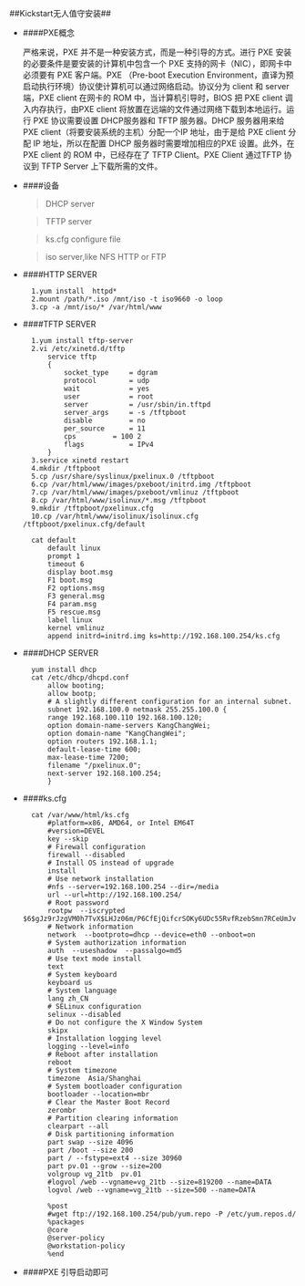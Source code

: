 ##Kickstart无人值守安装##

* ####PXE概念
	
	严格来说，PXE 并不是一种安装方式，而是一种引导的方式。进行 PXE 安装的必要条件是要安装的计算机中包含一个 PXE 支持的网卡（NIC），即网卡中必须要有 PXE 客户端。PXE （Pre-boot Execution Environment，直译为预启动执行环境）协议使计算机可以通过网络启动。协议分为 client 和 server 端，PXE client 在网卡的 ROM 中，当计算机引导时，BIOS 把 PXE client 调入内存执行，由PXE client 将放置在远端的文件通过网络下载到本地运行。运行 PXE 协议需要设置 DHCP服务器和 TFTP 服务器。DHCP 服务器用来给PXE client（将要安装系统的主机）分配一个IP 地址，由于是给 PXE client 分配 IP 地址，所以在配置 DHCP 服务器时需要增加相应的PXE 设置。此外，在 PXE client 的 ROM 中，已经存在了 TFTP Client。PXE Client 通过TFTP 协议到 TFTP Server 上下载所需的文件。

* ####设备
	>DHCP server

	>TFTP server

	>ks.cfg configure file

	>iso server,like NFS HTTP or FTP

	
* ####HTTP SERVER

	
		1.yum install  httpd*
		2.mount /path/*.iso /mnt/iso -t iso9660 -o loop
		3.cp -a /mnt/iso/* /var/html/www

	
* ####TFTP SERVER


		1.yum install tftp-server
		2.vi /etc/xinetd.d/tftp
			service tftp
			{
				socket_type		= dgram
				protocol		= udp
				wait			= yes
				user			= root
				server			= /usr/sbin/in.tftpd
				server_args		= -s /tftpboot
				disable			= no
				per_source		= 11
				cps			= 100 2
				flags			= IPv4
			}
		3.service xinetd restart
		4.mkdir /tftpboot
		5.cp /usr/share/syslinux/pxelinux.0 /tftpboot
	 	6.cp /var/html/www/images/pxeboot/initrd.img /tftpboot
		7.cp /var/html/www/images/pxeboot/vmlinuz /tftpboot
		8.cp /var/html/www/isolinux/*.msg /tftpboot
		9.mkdir /tftpboot/pxelinux.cfg
	 	10.cp /var/html/www/isolinux/isolinux.cfg /tftpboot/pxelinux.cfg/default
		
		cat default
			default linux
			prompt 1
			timeout 6
			display boot.msg
			F1 boot.msg
			F2 options.msg
			F3 general.msg
			F4 param.msg
			F5 rescue.msg
			label linux
			kernel vmlinuz
			append initrd=initrd.img ks=http://192.168.100.254/ks.cfg

	
* ####DHCP SERVER

		yum install dhcp
		cat /etc/dhcp/dhcpd.conf
		  	allow booting;
		    allow bootp;
		    # A slightly different configuration for an internal subnet.
		    subnet 192.168.100.0 netmask 255.255.100.0 {
		    range 192.168.100.110 192.168.100.120;
		    option domain-name-servers KangChangWei;
		    option domain-name "KangChangWei";
		    option routers 192.168.1.1;
		    default-lease-time 600;
		    max-lease-time 7200;
		    filename "/pxelinux.0";
		    next-server 192.168.100.254;
		    }
	

* ####ks.cfg
	
		cat /var/www/html/ks.cfg
			#platform=x86, AMD64, or Intel EM64T
			#version=DEVEL
			key --skip
			# Firewall configuration
			firewall --disabled
			# Install OS instead of upgrade
			install
			# Use network installation
			#nfs --server=192.168.100.254 --dir=/media
			url --url=http://192.168.100.254/
			# Root password
			rootpw  --iscrypted $6$gJz9rJzgVM0h7TvX$LHJz06m/P6CfEjQifcrSOKy6UDc55RvfRzebSmn7RCeUmJvZ4FLR.oZWsdXqkC3VPgJ9OyW2rzoEbMdyT8t/X.
			# Network information
			network  --bootproto=dhcp --device=eth0 --onboot=on
			# System authorization information
			auth  --useshadow  --passalgo=md5
			# Use text mode install
			text
			# System keyboard
			keyboard us
			# System language
			lang zh_CN
			# SELinux configuration
			selinux --disabled
			# Do not configure the X Window System
			skipx
			# Installation logging level
			logging --level=info
			# Reboot after installation
			reboot
			# System timezone
			timezone  Asia/Shanghai
			# System bootloader configuration
			bootloader --location=mbr
			# Clear the Master Boot Record
			zerombr
			# Partition clearing information
			clearpart --all  
			# Disk partitioning information
			part swap --size 4096 
			part /boot --size 200 
			part / --fstype=ext4 --size 30960
			part pv.01 --grow --size=200
			volgroup vg_21tb  pv.01
			#logvol /web --vgname=vg_21tb --size=819200 --name=DATA
			logvol /web --vgname=vg_21tb --size=500 --name=DATA
			 
			%post
			#wget ftp://192.168.100.254/pub/yum.repo -P /etc/yum.repos.d/
			%packages
			@core
			@server-policy
			@workstation-policy
			%end
	
* ####PXE 引导启动即可